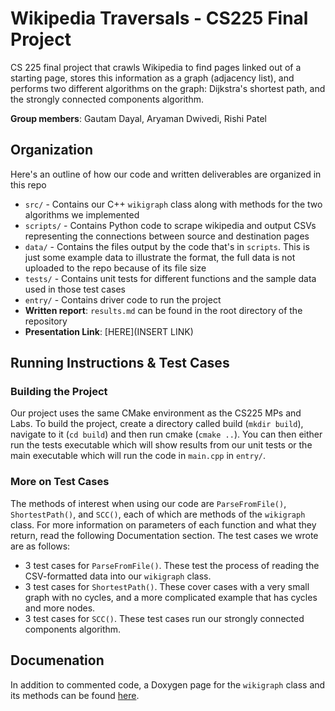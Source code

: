 # Wikipedia Traversals - CS225 Final Project 

CS 225 final project that crawls Wikipedia to find pages linked out of a starting page, stores this information as a graph (adjacency list), and performs two different algorithms on the graph: Dijkstra's shortest path, and the strongly connected components algorithm. 

**Group members**: Gautam Dayal, Aryaman Dwivedi, Rishi Patel

## Organization

Here's an outline of how our code and written deliverables are organized in this repo
* `src/` - Contains our C++ `wikigraph` class along with methods for the two algorithms we implemented
* `scripts/` - Contains Python code to scrape wikipedia and output CSVs representing the connections between source and destination pages
* `data/` - Contains the files output by the code that's in `scripts`. This is just some example data to illustrate the format, the full data is not uploaded to the repo because of its file size
* `tests/` - Contains unit tests for different functions and the sample data used in those test cases
* `entry/` - Contains driver code to run the project
* **Written report**: `results.md` can be found in the root directory of the repository
* **Presentation Link**: [HERE](INSERT LINK)

## Running Instructions & Test Cases

### Building the Project

Our project uses the same CMake environment as the CS225 MPs and Labs. To build the project, create a directory called build (`mkdir build`), navigate to it (`cd build`) and then run cmake (`cmake ..`). You can then either run the tests executable which will show results from our unit tests or the main executable which will run the code in `main.cpp` in `entry/`. 

### More on Test Cases

The methods of interest when using our code are `ParseFromFile()`, `ShortestPath()`, and `SCC()`, each of which are methods of the `wikigraph` class. For more information on parameters of each function and what they return, read the following Documentation section. The test cases we wrote are as follows:
* 3 test cases for `ParseFromFile()`. These test the process of reading the CSV-formatted data into our `wikigraph` class. 
* 3 test cases for `ShortestPath()`. These cover cases with a very small graph with no cycles, and a more complicated example that has cycles and more nodes.
* 3 test cases for `SCC()`. These test cases run our strongly connected components algorithm. 

## Documenation

In addition to commented code, a Doxygen page for the `wikigraph` class and its methods can be found [here](https://gautamdayal.github.io/wikiracing-CS225/class_wiki_graph.html). 
